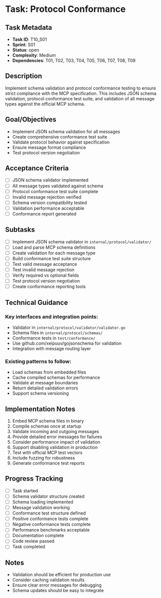 # Task: Protocol Conformance

## Task Metadata
- **Task ID**: T10_S01
- **Sprint**: S01
- **Status**: open
- **Complexity**: Medium
- **Dependencies**: T01, T02, T03, T04, T05, T06, T07, T08, T09

## Description
Implement schema validation and protocol conformance testing to ensure strict compliance with the MCP specification. This includes JSON schema validation, protocol conformance test suite, and validation of all message types against the official MCP schema.

## Goal/Objectives
- Implement JSON schema validation for all messages
- Create comprehensive conformance test suite
- Validate protocol behavior against specification
- Ensure message format compliance
- Test protocol version negotiation

## Acceptance Criteria
- [ ] JSON schema validator implemented
- [ ] All message types validated against schema
- [ ] Protocol conformance test suite complete
- [ ] Invalid message rejection verified
- [ ] Schema version compatibility tested
- [ ] Validation performance acceptable
- [ ] Conformance report generated

## Subtasks
- [ ] Implement JSON schema validator in `internal/protocol/validator/`
- [ ] Load and parse MCP schema definitions
- [ ] Create validation for each message type
- [ ] Build conformance test suite structure
- [ ] Test valid message acceptance
- [ ] Test invalid message rejection
- [ ] Verify required vs optional fields
- [ ] Test protocol version negotiation
- [ ] Create conformance reporting tools

## Technical Guidance

### Key interfaces and integration points:
- Validator in `internal/protocol/validator/validator.go`
- Schema files in `internal/protocol/schemas/`
- Conformance tests in `test/conformance/`
- Use github.com/xeipuuv/gojsonschema for validation
- Integration with message routing layer

### Existing patterns to follow:
- Load schemas from embedded files
- Cache compiled schemas for performance
- Validate at message boundaries
- Return detailed validation errors
- Support schema versioning

## Implementation Notes
1. Embed MCP schema files in binary
2. Compile schemas once at startup
3. Validate incoming and outgoing messages
4. Provide detailed error messages for failures
5. Consider performance impact of validation
6. Support disabling validation in production
7. Test with official MCP test vectors
8. Include fuzzing for robustness
9. Generate conformance test reports

## Progress Tracking
- [ ] Task started
- [ ] Schema validator structure created
- [ ] Schema loading implemented
- [ ] Message validation working
- [ ] Conformance test structure defined
- [ ] Positive conformance tests complete
- [ ] Negative conformance tests complete
- [ ] Performance benchmarks acceptable
- [ ] Documentation complete
- [ ] Code review passed
- [ ] Task completed

## Notes
- Validation should be efficient for production use
- Consider caching validation results
- Ensure clear error messages for debugging
- Schema updates should be easy to integrate